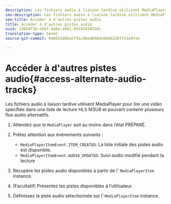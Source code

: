 ```yaml
---
description: Les fichiers audio à liaison tardive utilisent MediaPlayer pour lire une vidéo spécifiée dans une liste de lecture HLS M3U8 et pouvant contenir plusieurs flux audio alternatifs.
seo-description: Les fichiers audio à liaison tardive utilisent MediaPlayer pour lire une vidéo spécifiée dans une liste de lecture HLS M3U8 et pouvant contenir plusieurs flux audio alternatifs.
seo-title: Accéder à d'autres pistes audio
title: Accéder à d'autres pistes audio
uuid: 136b4f1b-e56f-4a8a-a961-05193434558c
translation-type: tm+mt
source-git-commit: 040655d8ba5f91c98ed0584c08db226ffe1e0f4e

---
```



# Accéder à d&#39;autres pistes audio{#access-alternate-audio-tracks}

Les fichiers audio à liaison tardive utilisent MediaPlayer pour lire une vidéo spécifiée dans une liste de lecture HLS M3U8 et pouvant contenir plusieurs flux audio alternatifs.

1. Attendez que le `MediaPlayer` soit au moins dans l’état PRÉPARÉ.
1. Prêtez attention aux événements suivants :

   * `MediaPlayerItemEvent.ITEM_CREATED`: La liste initiale des pistes audio est disponible.
   * `MediaPlayerItemEvent.AUDIO_UPDATED`: Suivi audio modifié pendant la lecture

1. Récupère les pistes audio disponibles à partir de l&#39; `MediaPlayerItem` instance.
1. (Facultatif) Présentez les pistes disponibles à l’utilisateur.
1. Définissez la piste audio sélectionnée sur l’ `MediaPlayerItem` instance.
